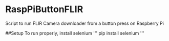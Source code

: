# RaspPiButtonFLIR
Script to run FLIR Camera downloader from a button press on Raspberry Pi

##Setup
To run properly, install selenium
'''
pip install selenium
'''
